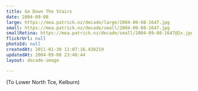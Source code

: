```yaml
---
title: Go Down The Stairs
date: 2004-09-08
large: https://mea.patrick.nz/decade/large/2004-09-08-1647.jpg
small: https://mea.patrick.nz/decade/small/2004-09-08-1647.jpg
smallRetina: https://mea.patrick.nz/decade/small/2004-09-08-1647@2x.jpg
flickrUrl: null
photoId: null
createdAt: 2011-01-30 11:07:16.438219
updatedAt: 2004-09-08 23:46:44
layout: decade-image

---
```

(To Lower North Tce, Kelburn)
